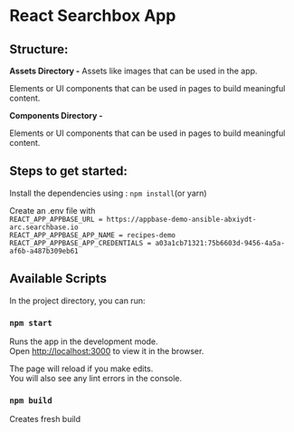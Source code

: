 # React Searchbox App

## Structure:

**Assets Directory -**
Assets like images that can be used in the app.

Elements or UI components that can be used in pages to build meaningful content.

**Components Directory -**

Elements or UI components that can be used in pages to build meaningful content.

## Steps to get started:

Install the dependencies using : `npm install`(or yarn)

Create an .env file with  
`REACT_APP_APPBASE_URL = https://appbase-demo-ansible-abxiydt-arc.searchbase.io`  
`REACT_APP_APPBASE_APP_NAME = recipes-demo `  
`REACT_APP_APPBASE_APP_CREDENTIALS = a03a1cb71321:75b6603d-9456-4a5a-af6b-a487b309eb61`

## Available Scripts

In the project directory, you can run:

### `npm start`

Runs the app in the development mode.<br>
Open [http://localhost:3000](http://localhost:3000) to view it in the browser.

The page will reload if you make edits.<br>
You will also see any lint errors in the console.

### `npm build`

Creates fresh build
